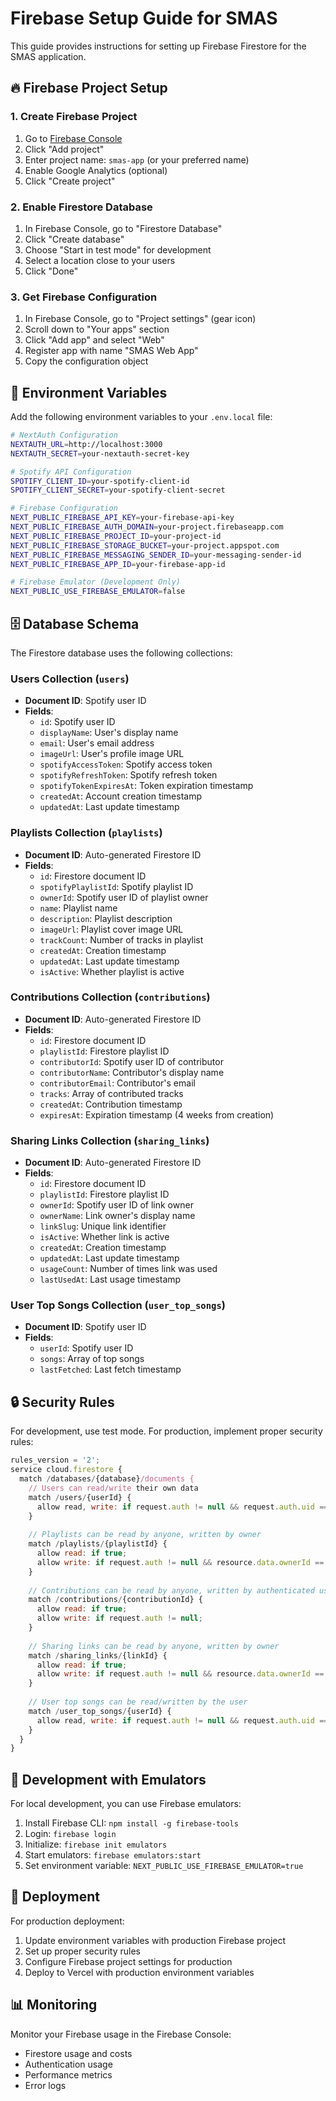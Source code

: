 # Firebase Setup Guide for SMAS

This guide provides instructions for setting up Firebase Firestore for the SMAS application.

## 🔥 Firebase Project Setup

### 1. Create Firebase Project
1. Go to [Firebase Console](https://console.firebase.google.com/)
2. Click "Add project"
3. Enter project name: `smas-app` (or your preferred name)
4. Enable Google Analytics (optional)
5. Click "Create project"

### 2. Enable Firestore Database
1. In Firebase Console, go to "Firestore Database"
2. Click "Create database"
3. Choose "Start in test mode" for development
4. Select a location close to your users
5. Click "Done"

### 3. Get Firebase Configuration
1. In Firebase Console, go to "Project settings" (gear icon)
2. Scroll down to "Your apps" section
3. Click "Add app" and select "Web"
4. Register app with name "SMAS Web App"
5. Copy the configuration object

## 🔧 Environment Variables

Add the following environment variables to your `.env.local` file:

```bash
# NextAuth Configuration
NEXTAUTH_URL=http://localhost:3000
NEXTAUTH_SECRET=your-nextauth-secret-key

# Spotify API Configuration
SPOTIFY_CLIENT_ID=your-spotify-client-id
SPOTIFY_CLIENT_SECRET=your-spotify-client-secret

# Firebase Configuration
NEXT_PUBLIC_FIREBASE_API_KEY=your-firebase-api-key
NEXT_PUBLIC_FIREBASE_AUTH_DOMAIN=your-project.firebaseapp.com
NEXT_PUBLIC_FIREBASE_PROJECT_ID=your-project-id
NEXT_PUBLIC_FIREBASE_STORAGE_BUCKET=your-project.appspot.com
NEXT_PUBLIC_FIREBASE_MESSAGING_SENDER_ID=your-messaging-sender-id
NEXT_PUBLIC_FIREBASE_APP_ID=your-firebase-app-id

# Firebase Emulator (Development Only)
NEXT_PUBLIC_USE_FIREBASE_EMULATOR=false
```

## 🗄️ Database Schema

The Firestore database uses the following collections:

### Users Collection (`users`)
- **Document ID**: Spotify user ID
- **Fields**:
  - `id`: Spotify user ID
  - `displayName`: User's display name
  - `email`: User's email address
  - `imageUrl`: User's profile image URL
  - `spotifyAccessToken`: Spotify access token
  - `spotifyRefreshToken`: Spotify refresh token
  - `spotifyTokenExpiresAt`: Token expiration timestamp
  - `createdAt`: Account creation timestamp
  - `updatedAt`: Last update timestamp

### Playlists Collection (`playlists`)
- **Document ID**: Auto-generated Firestore ID
- **Fields**:
  - `id`: Firestore document ID
  - `spotifyPlaylistId`: Spotify playlist ID
  - `ownerId`: Spotify user ID of playlist owner
  - `name`: Playlist name
  - `description`: Playlist description
  - `imageUrl`: Playlist cover image URL
  - `trackCount`: Number of tracks in playlist
  - `createdAt`: Creation timestamp
  - `updatedAt`: Last update timestamp
  - `isActive`: Whether playlist is active

### Contributions Collection (`contributions`)
- **Document ID**: Auto-generated Firestore ID
- **Fields**:
  - `id`: Firestore document ID
  - `playlistId`: Firestore playlist ID
  - `contributorId`: Spotify user ID of contributor
  - `contributorName`: Contributor's display name
  - `contributorEmail`: Contributor's email
  - `tracks`: Array of contributed tracks
  - `createdAt`: Contribution timestamp
  - `expiresAt`: Expiration timestamp (4 weeks from creation)

### Sharing Links Collection (`sharing_links`)
- **Document ID**: Auto-generated Firestore ID
- **Fields**:
  - `id`: Firestore document ID
  - `playlistId`: Firestore playlist ID
  - `ownerId`: Spotify user ID of link owner
  - `ownerName`: Link owner's display name
  - `linkSlug`: Unique link identifier
  - `isActive`: Whether link is active
  - `createdAt`: Creation timestamp
  - `updatedAt`: Last update timestamp
  - `usageCount`: Number of times link was used
  - `lastUsedAt`: Last usage timestamp

### User Top Songs Collection (`user_top_songs`)
- **Document ID**: Spotify user ID
- **Fields**:
  - `userId`: Spotify user ID
  - `songs`: Array of top songs
  - `lastFetched`: Last fetch timestamp

## 🔒 Security Rules

For development, use test mode. For production, implement proper security rules:

```javascript
rules_version = '2';
service cloud.firestore {
  match /databases/{database}/documents {
    // Users can read/write their own data
    match /users/{userId} {
      allow read, write: if request.auth != null && request.auth.uid == userId;
    }
    
    // Playlists can be read by anyone, written by owner
    match /playlists/{playlistId} {
      allow read: if true;
      allow write: if request.auth != null && resource.data.ownerId == request.auth.uid;
    }
    
    // Contributions can be read by anyone, written by authenticated users
    match /contributions/{contributionId} {
      allow read: if true;
      allow write: if request.auth != null;
    }
    
    // Sharing links can be read by anyone, written by owner
    match /sharing_links/{linkId} {
      allow read: if true;
      allow write: if request.auth != null && resource.data.ownerId == request.auth.uid;
    }
    
    // User top songs can be read/written by the user
    match /user_top_songs/{userId} {
      allow read, write: if request.auth != null && request.auth.uid == userId;
    }
  }
}
```

## 🧪 Development with Emulators

For local development, you can use Firebase emulators:

1. Install Firebase CLI: `npm install -g firebase-tools`
2. Login: `firebase login`
3. Initialize: `firebase init emulators`
4. Start emulators: `firebase emulators:start`
5. Set environment variable: `NEXT_PUBLIC_USE_FIREBASE_EMULATOR=true`

## 🚀 Deployment

For production deployment:

1. Update environment variables with production Firebase project
2. Set up proper security rules
3. Configure Firebase project settings for production
4. Deploy to Vercel with production environment variables

## 📊 Monitoring

Monitor your Firebase usage in the Firebase Console:
- Firestore usage and costs
- Authentication usage
- Performance metrics
- Error logs 